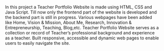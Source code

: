 In this project a Teacher Portfolio Website is made using HTML, CSS and Java Script. Till now only the frontend part of the website is developed and the backend part is still in progress. Various webpages have been added like Home, Vision & Mission, About Me, Research, Innovation & Entrepreneurship, Teaching, Blog,etc. Teacher Portfolio Website serves as a collection or record of Teacher’s professional background and experience as a teacher. Built responsive, accessible and dynamic web pages to enable users to easily navigate the site.
